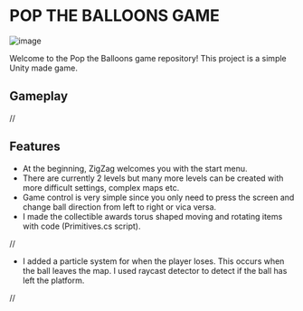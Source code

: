 # POP THE BALLOONS GAME

![image](https://github.com/zgeblbl/PopTheBalloons/assets/117914215/dc22c7a4-e2d6-4906-959e-10563b484b3f)

Welcome to the Pop the Balloons game repository! This project is a simple Unity made game.

## Gameplay
//



## Features

- At the beginning, ZigZag welcomes you with the start menu.
- There are currently 2 levels but many more levels can be created with more difficult settings, complex maps etc.
- Game control is very simple since you only need to press the screen and change ball direction from left to right or vica versa.
- I made the collectible awards torus shaped moving and rotating items with code (Primitives.cs script).
  
//
- I added a particle system for when the player loses. This occurs when the ball leaves the map. I used raycast detector to detect if the ball has left the platform.

//
